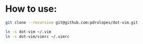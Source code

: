 # How to use:
```bash
git clone --recursive git@github.com:pdrolopes/dot-vim.git

ln -s dot-vim ~/.vim
ln -s dot-vim/vimrc ~/.vimrc

```
